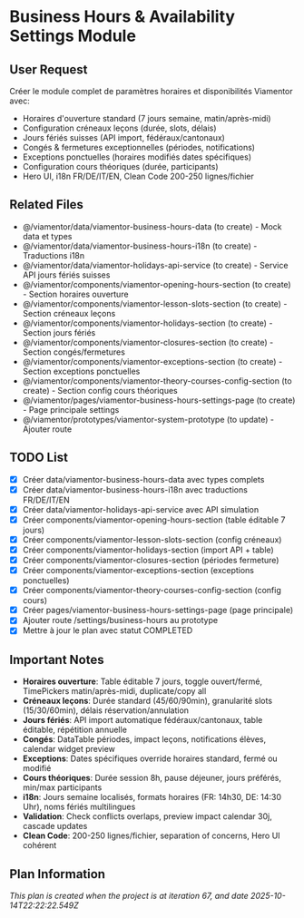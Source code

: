 # Business Hours & Availability Settings Module

## User Request
Créer le module complet de paramètres horaires et disponibilités Viamentor avec:
- Horaires d'ouverture standard (7 jours semaine, matin/après-midi)
- Configuration créneaux leçons (durée, slots, délais)
- Jours fériés suisses (API import, fédéraux/cantonaux)
- Congés & fermetures exceptionnelles (périodes, notifications)
- Exceptions ponctuelles (horaires modifiés dates spécifiques)
- Configuration cours théoriques (durée, participants)
- Hero UI, i18n FR/DE/IT/EN, Clean Code 200-250 lignes/fichier

## Related Files
- @/viamentor/data/viamentor-business-hours-data (to create) - Mock data et types
- @/viamentor/data/viamentor-business-hours-i18n (to create) - Traductions i18n
- @/viamentor/data/viamentor-holidays-api-service (to create) - Service API jours fériés suisses
- @/viamentor/components/viamentor-opening-hours-section (to create) - Section horaires ouverture
- @/viamentor/components/viamentor-lesson-slots-section (to create) - Section créneaux leçons
- @/viamentor/components/viamentor-holidays-section (to create) - Section jours fériés
- @/viamentor/components/viamentor-closures-section (to create) - Section congés/fermetures
- @/viamentor/components/viamentor-exceptions-section (to create) - Section exceptions ponctuelles
- @/viamentor/components/viamentor-theory-courses-config-section (to create) - Section config cours théoriques
- @/viamentor/pages/viamentor-business-hours-settings-page (to create) - Page principale settings
- @/viamentor/prototypes/viamentor-system-prototype (to update) - Ajouter route

## TODO List
- [x] Créer data/viamentor-business-hours-data avec types complets
- [x] Créer data/viamentor-business-hours-i18n avec traductions FR/DE/IT/EN
- [x] Créer data/viamentor-holidays-api-service avec API simulation
- [x] Créer components/viamentor-opening-hours-section (table éditable 7 jours)
- [x] Créer components/viamentor-lesson-slots-section (config créneaux)
- [x] Créer components/viamentor-holidays-section (import API + table)
- [x] Créer components/viamentor-closures-section (périodes fermeture)
- [x] Créer components/viamentor-exceptions-section (exceptions ponctuelles)
- [x] Créer components/viamentor-theory-courses-config-section (config cours)
- [x] Créer pages/viamentor-business-hours-settings-page (page principale)
- [x] Ajouter route /settings/business-hours au prototype
- [x] Mettre à jour le plan avec statut COMPLETED

## Important Notes
- **Horaires ouverture**: Table éditable 7 jours, toggle ouvert/fermé, TimePickers matin/après-midi, duplicate/copy all
- **Créneaux leçons**: Durée standard (45/60/90min), granularité slots (15/30/60min), délais réservation/annulation
- **Jours fériés**: API import automatique fédéraux/cantonaux, table éditable, répétition annuelle
- **Congés**: DataTable périodes, impact leçons, notifications élèves, calendar widget preview
- **Exceptions**: Dates spécifiques override horaires standard, fermé ou modifié
- **Cours théoriques**: Durée session 8h, pause déjeuner, jours préférés, min/max participants
- **i18n**: Jours semaine localisés, formats horaires (FR: 14h30, DE: 14:30 Uhr), noms fériés multilingues
- **Validation**: Check conflicts overlaps, preview impact calendar 30j, cascade updates
- **Clean Code**: 200-250 lignes/fichier, separation of concerns, Hero UI cohérent
  
## Plan Information
*This plan is created when the project is at iteration 67, and date 2025-10-14T22:22:22.549Z*
